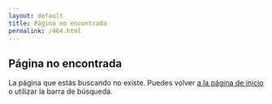 ```yaml
---
layout: default
title: Página no encontrada
permalink: /404.html
---
```


## Página no encontrada

La página que estás buscando no existe. Puedes volver [a la página de inicio](/) o utilizar la barra de búsqueda.

